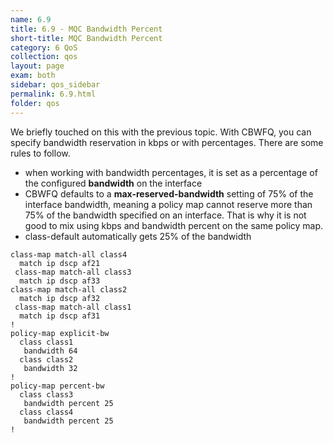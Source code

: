 ```yaml
---
name: 6.9
title: 6.9 - MQC Bandwidth Percent
short-title: MQC Bandwidth Percent
category: 6 QoS
collection: qos
layout: page
exam: both
sidebar: qos_sidebar
permalink: 6.9.html
folder: qos
---
```

We briefly touched on this with the previous topic. With CBWFQ, you can specify bandwidth reservation in kbps or with percentages. There are some rules to follow.
- when working with bandwidth percentages, it is set as a percentage of the configured **bandwidth** on the interface
- CBWFQ defaults to a **max-reserved-bandwidth** setting of 75% of the interface bandwidth, meaning a policy map cannot reserve more than 75% of the bandwidth specified on an interface. That is why it is not good to mix using kbps and bandwidth percent on the same policy map.
- class-default automatically gets 25% of the bandwidth

```
class-map match-all class4
  match ip dscp af21
 class-map match-all class3
  match ip dscp af33
class-map match-all class2
  match ip dscp af32
 class-map match-all class1
  match ip dscp af31
!
policy-map explicit-bw
  class class1
   bandwidth 64
  class class2
   bandwidth 32
!
policy-map percent-bw
  class class3
   bandwidth percent 25
  class class4
   bandwidth percent 25
!
```

